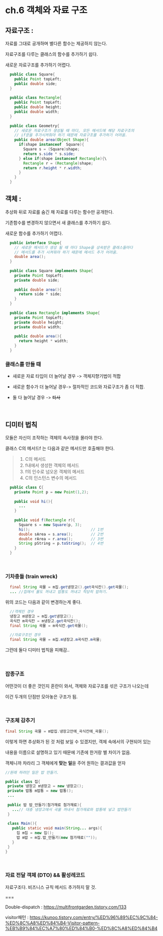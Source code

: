 # ch.6 객체와 자료 구조

## 자료구조 :

자료를 그대로 공개하며 별다른 함수는 제공하지 않는다.
 
자료구조를 다루는 클래스의 함수를 추가하기 쉽다.

새로운 자료구조를 추가하기 어렵다.
 
```java
  public class Square{
    public Point topLeft;
    public double side;
  }
  
  public class Rectangle{
    public Point topLeft;
    public double height;
    public double width;
  }
  
  public class Geometry{
    // 새로운 자료구조가 생성될 때 마다, 모든 메서드에 해당 자료구조의
    // if문을 추가시켜줘야 하기 때문에 자료구조를 추가하기 어려움.
    public double area(Object Shape){
      if(shape instanceof  Square){
        Square s = (Square)shape;
        return s.side * s.side;
      } else if(shape instanceof Rectangle){\
        Rectangle r = (Rectangle)shape;
        return r.height * r.width;
      }
    }
  }
```

## 객체 : 

추상화 뒤로 자료를 숨긴 채 자료를 다루는 함수만 공개한다.

기존함수를 변경하지 않으면서 새 클래스를 추가하기 쉽다.

새로운 함수를 추가하기 어렵다.

```java
  public interface Shape{
    // 새로운 메서드가 생성 될 때 마다 Shape을 상속받은 클래스들마다
    // 메서드를 추가 시켜줘야 하기 때문에 메서드 추가 어려움.
    double area();
  }
  
  public class Square implements Shape{
    private Point topLeft;
    private double side;
    
    public double area(){
      return side * side;
    }
  }
  
  public class Rectangle implements Shape{
    private Point topLeft;
    private double height;
    private double width;
    
    public double area(){
      return height * width;
    }
  }
```

### 클래스를 만들 때

- 새로운 자료 타입이 더 늘어날 경우 -> 객체지향기법이 적합

- 새로운 함수가 더 늘어날 경우-> 절차적인 코드와 자료구조가 좀 더 적합.

- 둘 다 늘어날 경우 -> ~~퇴사~~

<br>

## 디미터 법칙

모듈은 자신이 조작하는 객체의 속사정을 몰라야 한다.

클래스 C의 메서드f 는 다음과 같은 메서드만 호출해야 한다.

> 1. C의 메서드
> 2. f내에서 생성한 객체의 메서드
> 3. f의 인수로 넘오온 객체의 메서드
> 4. C의 인스턴스 변수의 메서드

```java
  public class C{
    private Point p = new Point(1,2);
    
    public void hi(){
      ...
    }
    
    public void f(Rectangle r){
      Square s = new Square(p, 3);
      hi();                           // 1번
      double sArea = s.area();        // 2번
      double rArea = r.area();        // 3번
      String pString = p.toString();  // 4번
    }
  }
```

<br>

### 기차충돌 (train wreck)
```java
  final String 곡물 = m집.get냉장고().get곡식칸().get곡물();
  ... //집에서 물도 꺼내고 밥통도 꺼내고 적당히 밥하기.
```
위의 코드는 다음과 같이 변경하는게 좋다.
```java
  //객체인 경우
  냉장고 m냉장고 = m집.get냉장고();
  곡식칸 m곡식칸 = m냉장고.get곡식칸();
  final String 곡물 = m곡식칸.get곡물();
  
  //자료구조인 경우
  final String 곡물 = m집.m냉장고.m곡식칸.m곡물;
```
그런데 둘다 디미터 법칙을 피해감..

<br>

### 잡종구조 

어떤것이 더 좋은 것인지 혼란이 와서, 객체와 자료구조를 섞은 구조가 나오는데

이건 두개의 단점만 모아놓은 구조가 됨.

<br>

### 구조체 감추기
 ```java
 final String 곡물 = m밥집.냉장고안에_곡식칸에_곡물();
 ```
이렇게 하면 추상화가 된 것 처럼 보일 수 있겠지만, 객체 속에서의 구현되어 있는 

내용을 이름으로 설명하고 있기 때문에 기존에 한거랑 별 차이가 없음.

객체니까 차라리 그 객체에게 **맞는 일**을 주어 원하는 결과값을 얻자
 ```java
 //원래 하려던 일은 밥 만들기.
 
 public class 집{
  private 냉장고 m냉장고 = new 냉장고();
  private 밥통 m밥통 = new 밥통();
  ...
  
  public 밥 밥_만들기(첨가재료 첨가재료){
    ...// 대충 냉장고에서 곡물 꺼내서 첨가재료와 밥통에 넣고 밥만들기
  }
  
  class Main(){
    public static void main(String... args){
      집 m집 = new 집();
      밥 m밥 = m집.밥_만들기(new 첨가재료(""));
    }
  }
 }
 ```

<br>

### 자료 전달 객체 (DTO) && 활성레코드

자료구조다. 비즈니스 규칙 메서드 추가하지 말 것.

===

Double-dispatch : https://multifrontgarden.tistory.com/133

visitor패턴 : https://kunoo.tistory.com/entry/%ED%96%89%EC%9C%84-%ED%8C%A8%ED%84%B4-Visitor-pattern-%EB%B9%84%EC%A7%80%ED%84%B0-%ED%8C%A8%ED%84%B4
